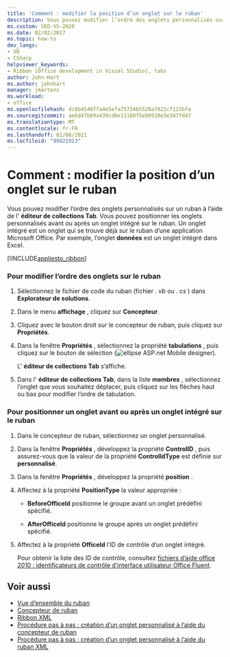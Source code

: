 ```yaml
---
title: 'Comment : modifier la position d’un onglet sur le ruban'
description: Vous pouvez modifier l’ordre des onglets personnalisés sur un ruban et positionner les onglets personnalisés avant ou après un onglet intégré du ruban à l’aide de l’éditeur de collections Tab.
ms.custom: SEO-VS-2020
ms.date: 02/02/2017
ms.topic: how-to
dev_langs:
- VB
- CSharp
helpviewer_keywords:
- Ribbon [Office development in Visual Studio], tabs
author: John-Hart
ms.author: johnhart
manager: jmartens
ms.workload:
- office
ms.openlocfilehash: dc0b4548ffa4e5efa75734b5528a7021cf122bfa
ms.sourcegitcommit: ae6d47b09a439cd0e13180f5e89510e3e347fd47
ms.translationtype: MT
ms.contentlocale: fr-FR
ms.lasthandoff: 02/08/2021
ms.locfileid: "99921913"
---
```

# <a name="how-to-change-the-position-of-a-tab-on-the-ribbon"></a>Comment : modifier la position d’un onglet sur le ruban
  Vous pouvez modifier l’ordre des onglets personnalisés sur un ruban à l’aide de l' **éditeur de collections Tab**. Vous pouvez positionner les onglets personnalisés avant ou après un onglet intégré sur le ruban. Un onglet intégré est un onglet qui se trouve déjà sur le ruban d’une application Microsoft Office. Par exemple, l’onglet **données** est un onglet intégré dans Excel.

 [!INCLUDE[appliesto_ribbon](../vsto/includes/appliesto-ribbon-md.md)]

### <a name="to-change-the-order-of-tabs-on-the-ribbon"></a>Pour modifier l’ordre des onglets sur le ruban

1. Sélectionnez le fichier de code du ruban (fichier *. vb* ou *. cs* ) dans **Explorateur de solutions**.

2. Dans le menu **affichage** , cliquez sur **Concepteur**.

3. Cliquez avec le bouton droit sur le concepteur de ruban, puis cliquez sur **Propriétés**.

4. Dans la fenêtre **Propriétés** , sélectionnez la propriété **tabulations** , puis cliquez sur le bouton de sélection (![ellipse ASP.net Mobile designer](../sharepoint/media/mwellipsis.gif "Bouton de sélection du concepteur ASP.NET mobile")).

     L' **éditeur de collections Tab** s’affiche.

5. Dans l' **éditeur de collections Tab**, dans la liste **membres** , sélectionnez l’onglet que vous souhaitez déplacer, puis cliquez sur les flèches haut ou bas pour modifier l’ordre de tabulation.

### <a name="to-position-a-tab-before-or-after-a-built-in-tab-on-the-ribbon"></a>Pour positionner un onglet avant ou après un onglet intégré sur le ruban

1. Dans le concepteur de ruban, sélectionnez un onglet personnalisé.

2. Dans la fenêtre **Propriétés** , développez la propriété **ControlID** , puis assurez-vous que la valeur de la propriété **ControlIdType** est définie sur **personnalisé**.

3. Dans la fenêtre **Propriétés** , développez la propriété **position** .

4. Affectez à la propriété **PositionType** la valeur appropriée :

    - **BeforeOfficeId** positionne le groupe avant un onglet prédéfini spécifié.

    - **AfterOfficeId** positionne le groupe après un onglet prédéfini spécifié.

5. Affectez à la propriété **OfficeId** l’ID de contrôle d’un onglet intégré.

     Pour obtenir la liste des ID de contrôle, consultez [fichiers d’aide office 2010 : identificateurs de contrôle d’interface utilisateur Office Fluent](https://www.microsoft.com/download/details.aspx?id=6627).

## <a name="see-also"></a>Voir aussi
- [Vue d’ensemble du ruban](../vsto/ribbon-overview.md)
- [Concepteur de ruban](../vsto/ribbon-designer.md)
- [Ribbon XML](../vsto/ribbon-xml.md)
- [Procédure pas à pas : création d’un onglet personnalisé à l’aide du concepteur de ruban](../vsto/walkthrough-creating-a-custom-tab-by-using-the-ribbon-designer.md)
- [Procédure pas à pas : création d’un onglet personnalisé à l’aide du ruban XML](../vsto/walkthrough-creating-a-custom-tab-by-using-ribbon-xml.md)
